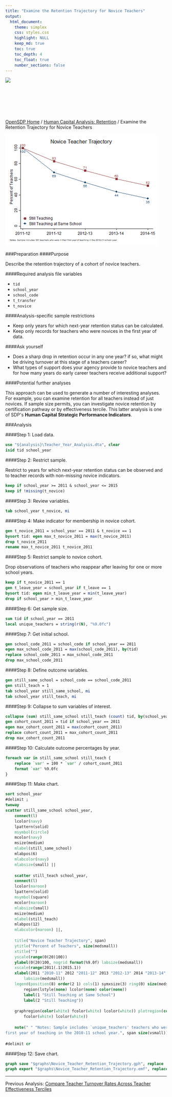 ```yaml
---
title: "Examine the Retention Trajectory for Novice Teachers"
output: 
  html_document:
    theme: simplex
    css: styles.css
    highlight: NULL
    keep_md: true
    toc: true
    toc_depth: 4
    toc_float: true
    number_sections: false
---
```







<div class="navbar navbar-default navbar-fixed-top" id="logo">
<div class="container">
<img src="OpenSDP-Banner_crimson.jpg" style="display: block; margin: 0 auto; height: 115px;">
</div>
</div>

[OpenSDP Home](http://opensdp.github.io) / [Human Capital Analysis: Retention](Human_Capital_Analysis_Retention.html) / Examine the Retention Trajectory for Novice Teachers

![](Novice_Teacher_Retention_Trajectory.png)

###Preparation
####Purpose

Describe the retention trajectory of a cohort of novice teachers.

####Required analysis file variables

 - `tid`
 - `school_year`
 - `school_code`
 - `t_transfer`
 - `t_novice`


####Analysis-specific sample restrictions

 - Keep only years for which next-year retention status can be calculated.
 - Keep only records for teachers who were novices in the first year of data.


####Ask yourself

 - Does a sharp drop in retention occur in any one year? if so, what might be driving turnover at this stage of a teachers career?
 - What types of support does your agency provide to novice teachers and for how many years do early career teachers receive additional support?


####Potential further analyses

This approach can be used to generate a number of interesting analyses. For example, you can examine retention for all teachers instead of just novices. If sample size permits, you can investigate novice retention by certification pathway or by effectiveness tercile. This latter analysis is one of SDP's **Human Capital Strategic Performance Indicators**.

###Analysis

####Step 1: Load data.


```stata
use "${analysis}\Teacher_Year_Analysis.dta", clear
isid tid school_year
```


####Step 2: Restrict sample.

Restrict to years for which next-year retention status can be observed and to teacher records with non-missing novice indicators.


```stata
keep if school_year >= 2011 & school_year <= 2015
keep if !missing(t_novice)
```


####Step 3: Review variables.


```stata
tab school_year t_novice, mi
```


####Step 4: Make indicator for membership in novice cohort.


```stata
gen t_novice_2011 = school_year == 2011 & t_novice == 1
bysort tid: egen max_t_novice_2011 = max(t_novice_2011)
drop t_novice_2011
rename max_t_novice_2011 t_novice_2011
```


####Step 5: Restrict sample to novice cohort.

Drop observations of teachers who reappear after leaving for one or more school years.


```stata
keep if t_novice_2011 == 1
gen t_leave_year = school_year if t_leave == 1 
bysort tid: egen min_t_leave_year = min(t_leave_year)
drop if school_year > min_t_leave_year
```


####Step 6: Get sample size.


```stata
sum tid if school_year == 2011 
local unique_teachers = string(r(N), "%9.0fc")
```


####Step 7: Get initial school.


```stata
gen school_code_2011 = school_code if school_year == 2011
egen max_school_code_2011 = max(school_code_2011), by(tid)
replace school_code_2011 = max_school_code_2011
drop max_school_code_2011
```


####Step 8: Define outcome variables.


```stata
gen still_same_school = school_code == school_code_2011 
gen still_teach = 1
tab school_year still_same_school, mi
tab school_year still_teach, mi
```


####Step 9: Collapse to sum variables of interest.


```stata
collapse (sum) still_same_school still_teach (count) tid, by(school_year)
gen cohort_count_2011 = tid if school_year == 2011
egen max_cohort_count_2011 = max(cohort_count_2011)
replace cohort_count_2011 = max_cohort_count_2011
drop max_cohort_count_2011
```


####Step 10: Calculate outcome percentages by year.


```stata
foreach var in still_same_school still_teach {
	replace `var' = 100 * `var' / cohort_count_2011
	format `var' %9.0fc
}
```

####Step 11: Make chart.


```stata
sort school_year
#delimit ;
twoway
scatter still_same_school school_year, 
	connect(l) 
	lcolor(navy) 
	lpattern(solid) 
	msymbol(circle) 
	mcolor(navy) 
	msize(medium) 
	mlabel(still_same_school) 
	mlabpos(6) 
	mlabcolor(navy) 
	mlabsize(small) ||
	
	scatter still_teach school_year, 
	connect(l) 
	lcolor(maroon) 
	lpattern(solid) 
	msymbol(square) 
	mcolor(maroon) 
	mlabsize(small) 
	msize(medium) 
	mlabel(still_teach) 
	mlabpos(12) 
	mlabcolor(maroon) ||,
	
	title("Novice Teacher Trajectory", span)
	ytitle("Percent of Teachers", size(medsmall)) 
	xtitle("") 
	yscale(range(0(20)100)) 
	ylabel(0(20)100, nogrid format(%9.0f) labsize(medsmall)) 
	xscale(range(2011(.1)2015.1)) 
	xlabel(2011 "2010-11" 2012 "2011-12" 2013 "2012-13" 2014 "2013-14" 2015 "2014-15", 
		labsize(medsmall)) 
	legend(position(8) order(2 1) cols(1) symxsize(3) ring(0) size(medsmall) 
		region(lstyle(none) lcolor(none) color(none))
		label(1 "Still Teaching at Same School") 
		label(2 "Still Teaching"))
	
	graphregion(color(white) fcolor(white) lcolor(white)) plotregion(color(white) 
		fcolor(white) lcolor(white))
		
	note(" " "Notes: Sample includes `unique_teachers' teachers who were in their
first year of teaching in the 2010-11 school year.", span size(vsmall));

#delimit cr
```

####Step 12: Save chart.


```stata
graph save "$graphs\Novice_Teacher_Retention_Trajectory.gph", replace
graph export "$graphs\Novice_Teacher_Retention_Trajectory.emf", replace
```



---

Previous Analysis: [Compare Teacher Turnover Rates Across Teacher Effectiveness Terciles](Teacher_Turnover_by_Teacher_Effectiveness_Tercile.html)

